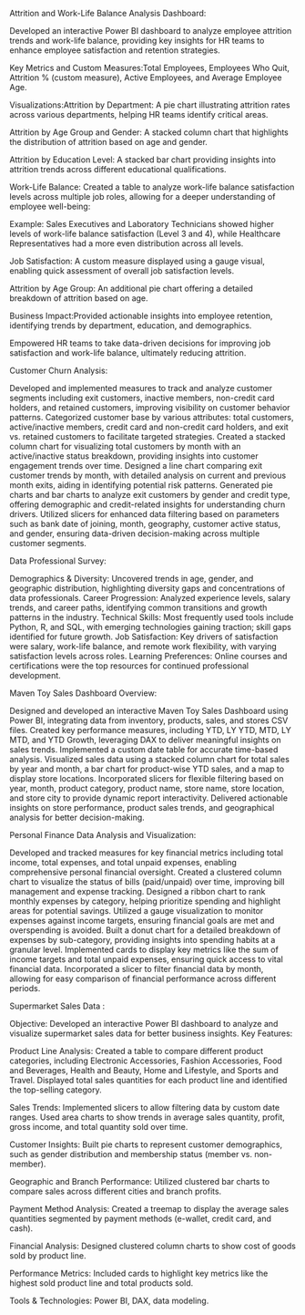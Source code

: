 Attrition and Work-Life Balance Analysis Dashboard:

Developed an interactive Power BI dashboard to analyze employee attrition trends and work-life balance, providing key insights for HR teams to enhance employee satisfaction and retention strategies.

Key Metrics and Custom Measures:Total Employees, Employees Who Quit, Attrition % (custom measure), Active Employees, and Average Employee Age.

Visualizations:Attrition by Department: A pie chart illustrating attrition rates across various departments, helping HR teams identify critical areas.

Attrition by Age Group and Gender: A stacked column chart that highlights the distribution of attrition based on age and gender.

Attrition by Education Level: A stacked bar chart providing insights into attrition trends across different educational qualifications.

Work-Life Balance: Created a table to analyze work-life balance satisfaction levels across multiple job roles, allowing for a deeper understanding of employee well-being:

Example: Sales Executives and Laboratory Technicians showed higher levels of work-life balance satisfaction (Level 3 and 4), while Healthcare Representatives had a more even distribution across all levels.

Job Satisfaction: A custom measure displayed using a gauge visual, enabling quick assessment of overall job satisfaction levels.

Attrition by Age Group: An additional pie chart offering a detailed breakdown of attrition based on age.

Business Impact:Provided actionable insights into employee retention, identifying trends by department, education, and demographics.

Empowered HR teams to take data-driven decisions for improving job satisfaction and work-life balance, ultimately reducing attrition.




Customer Churn Analysis:

Developed and implemented measures to track and analyze customer segments including exit customers, inactive members, non-credit card holders, and retained customers, improving visibility on customer behavior patterns.
Categorized customer base by various attributes: total customers, active/inactive members, credit card and non-credit card holders, and exit vs. retained customers to facilitate targeted strategies.
Created a stacked column chart for visualizing total customers by month with an active/inactive status breakdown, providing insights into customer engagement trends over time.
Designed a line chart comparing exit customer trends by month, with detailed analysis on current and previous month exits, aiding in identifying potential risk patterns.
Generated pie charts and bar charts to analyze exit customers by gender and credit type, offering demographic and credit-related insights for understanding churn drivers.
Utilized slicers for enhanced data filtering based on parameters such as bank date of joining, month, geography, customer active status, and gender, ensuring data-driven decision-making across multiple customer segments.



Data Professional Survey:

Demographics & Diversity: Uncovered trends in age, gender, and geographic distribution, highlighting diversity gaps and concentrations of data professionals.
Career Progression: Analyzed experience levels, salary trends, and career paths, identifying common transitions and growth patterns in the industry.
Technical Skills: Most frequently used tools include Python, R, and SQL, with emerging technologies gaining traction; skill gaps identified for future growth.
Job Satisfaction: Key drivers of satisfaction were salary, work-life balance, and remote work flexibility, with varying satisfaction levels across roles.
Learning Preferences: Online courses and certifications were the top resources for continued professional development.




Maven Toy Sales Dashboard Overview:

Designed and developed an interactive Maven Toy Sales Dashboard using Power BI, integrating data from inventory, products, sales, and stores CSV files.
Created key performance measures, including YTD, LY YTD, MTD, LY MTD, and YTD Growth, leveraging DAX to deliver meaningful insights on sales trends.
Implemented a custom date table for accurate time-based analysis.
Visualized sales data using a stacked column chart for total sales by year and month, a bar chart for product-wise YTD sales, and a map to display store locations.
Incorporated slicers for flexible filtering based on year, month, product category, product name, store name, store location, and store city to provide dynamic report interactivity.
Delivered actionable insights on store performance, product sales trends, and geographical analysis for better decision-making.



Personal Finance Data Analysis and Visualization:


Developed and tracked measures for key financial metrics including total income, total expenses, and total unpaid expenses, enabling comprehensive personal financial oversight.
Created a clustered column chart to visualize the status of bills (paid/unpaid) over time, improving bill management and expense tracking.
Designed a ribbon chart to rank monthly expenses by category, helping prioritize spending and highlight areas for potential savings.
Utilized a gauge visualization to monitor expenses against income targets, ensuring financial goals are met and overspending is avoided.
Built a donut chart for a detailed breakdown of expenses by sub-category, providing insights into spending habits at a granular level.
Implemented cards to display key metrics like the sum of income targets and total unpaid expenses, ensuring quick access to vital financial data.
Incorporated a slicer to filter financial data by month, allowing for easy comparison of financial performance across different periods.


Supermarket Sales Data :


Objective: Developed an interactive Power BI dashboard to analyze and visualize supermarket sales data for better business insights.
Key Features: 

Product Line Analysis: Created a table to compare different product categories, including Electronic Accessories, Fashion Accessories, Food and Beverages, Health and Beauty, Home and Lifestyle, and Sports and Travel. Displayed total sales quantities for each product line and identified the top-selling category.

Sales Trends: Implemented slicers to allow filtering data by custom date ranges. Used area charts to show trends in average sales quantity, profit, gross income, and total quantity sold over time.

Customer Insights: Built pie charts to represent customer demographics, such as gender distribution and membership status (member vs. non-member).

Geographic and Branch Performance: Utilized clustered bar charts to compare sales across different cities and branch profits.

Payment Method Analysis: Created a treemap to display the average sales quantities segmented by payment methods (e-wallet, credit card, and cash).

Financial Analysis: Designed clustered column charts to show cost of goods sold by product line.

Performance Metrics: Included cards to highlight key metrics like the highest sold product line and total products sold.

Tools & Technologies: Power BI, DAX, data modeling.



	



